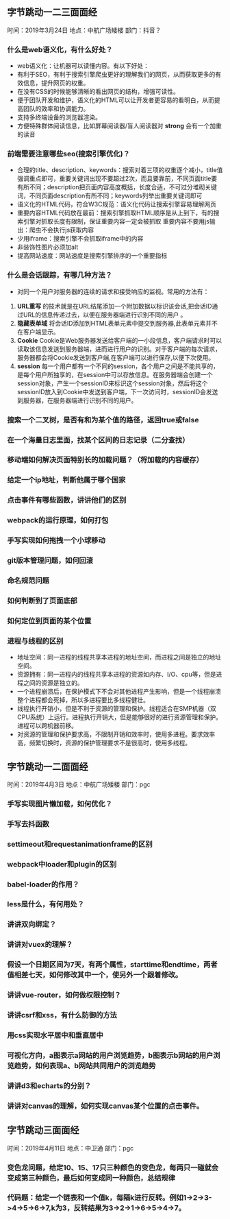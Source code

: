 ## 字节跳动一二三面面经
时间：2019年3月24日
地点：中航广场矮楼
部门：抖音？

### 什么是web语义化，有什么好处？
+ web语义化：让机器可以读懂内容。有以下好处：
+ 有利于SEO，有利于搜索引擎爬虫更好的理解我们的网页，从而获取更多的有效信息，提升网页的权重。
+ 在没有CSS的时候能够清晰的看出网页的结构，增强可读性。
+ 便于团队开发和维护，语义化的HTML可以让开发者更容易的看明白，从而提高团队的效率和协调能力。
+ 支持多终端设备的浏览器渲染。
+ 方便特殊群体阅读信息，比如屏幕阅读器/盲人阅读器对 **strong** 会有一个加重的读音

### 前端需要注意哪些seo(搜索引擎优化)？
+ 合理的title、description、keywords：搜索对着三项的权重逐个减小，title值强调重点即可，重要关键词出现不要超过2次，而且要靠前，不同页面title要有所不同；description把页面内容高度概括，长度合适，不可过分堆砌关键词，不同页面description有所不同；keywords列举出重要关键词即可
+ 语义化的HTML代码，符合W3C规范：语义化代码让搜索引擎容易理解网页
+ 重要内容HTML代码放在最前：搜索引擎抓取HTML顺序是从上到下，有的搜索引擎对抓取长度有限制，保证重要内容一定会被抓取
重要内容不要用js输出：爬虫不会执行js获取内容
+ 少用iframe：搜索引擎不会抓取iframe中的内容
+ 非装饰性图片必须加alt
+ 提高网站速度：网站速度是搜索引擎排序的一个重要指标

### 什么是会话跟踪，有哪几种方法？
+ 对同一个用户对服务器的连续的请求和接受响应的监视。常用的方法有：
1. **URL重写** 的技术就是在URL结尾添加一个附加数据以标识该会话,把会话ID通过URL的信息传递过去，以便在服务器端进行识别不同的用户 。
2. **隐藏表单域** 将会话ID添加到HTML表单元素中提交到服务器,此表单元素并不在客户端显示。
3. **Cookie** Cookie是Web服务器发送给客户端的一小段信息，客户端请求时可以读取该信息发送到服务器端，进而进行用户的识别。对于客户端的每次请求，服务器都会将Cookie发送到客户端,在客户端可以进行保存,以便下次使用。
4. **session** 每一个用户都有一个不同的session，各个用户之间是不能共享的，是每个用户所独享的，在session中可以存放信息。在服务器端会创建一个session对象，产生一个sessionID来标识这个session对象，然后将这个sessionID放入到Cookie中发送到客户端，下一次访问时，sessionID会发送到服务器，在服务器端进行识别不同的用户。

### 搜索一个二叉树，是否有和为某个值的路径，返回true或false

### 在一个海量日志里面，找某个区间的日志记录（二分查找）

### 移动端如何解决页面特别长的加载问题？（将加载的内容缓存）

### 给定一个ip地址，判断他属于哪个国家

### 点击事件有哪些函数，讲讲他们的区别

### webpack的运行原理，如何打包

### 手写实现如何拖拽一个小球移动

### git版本管理问题，如何回滚

### 命名规范问题

### 如何判断到了页面底部

### 如何定位到页面的某个位置

### 进程与线程的区别
+ 地址空间：同一进程的线程共享本进程的地址空间，而进程之间是独立的地址空间。
+ 资源拥有：同一进程内的线程共享本进程的资源如内存、I/O、cpu等，但是进程之间的资源是独立的。
+ 一个进程崩溃后，在保护模式下不会对其他进程产生影响，但是一个线程崩溃整个进程都会死掉，所以多进程要比多线程健壮。
+ 线程执行开销小，但是不利于资源的管理和保护。线程适合在SMP机器（双CPU系统）上运行。进程执行开销大，但是能够很好的进行资源管理和保护。进程可以跨机器前移。
+ 对资源的管理和保护要求高，不限制开销和效率时，使用多进程。要求效率高，频繁切换时，资源的保护管理要求不是很高时，使用多线程。



## 字节跳动一二面面经
时间：2019年4月3日
地点：中航广场矮楼
部门：pgc

### 手写实现图片懒加载，如何优化？

### 手写去抖函数

### settimeout和requestanimationframe的区别

### webpack中loader和plugin的区别

### babel-loader的作用？

### less是什么，有何用处？

### 讲讲双向绑定？

### 讲讲对vuex的理解？

### 假设一个日期区间为7天，有两个属性，starttime和endtime，两者值相差七天，如何修改其中一个，使另外一个跟着修改。

### 讲讲vue-router，如何做权限控制？

### 讲讲csrf和xss，有什么防御的方法

### 用css实现水平居中和垂直居中

### 可视化方向，a图表示a网站的用户浏览趋势，b图表示b网站的用户浏览趋势，如何表现a、b网站共同用户的浏览趋势

### 讲讲d3和echarts的分别？

### 讲讲对canvas的理解，如何实现canvas某个位置的点击事件。

## 字节跳动三面面经
时间：2019年4月11日
地点：中卫通
部门：pgc

### 变色龙问题，给定10、15、17只三种颜色的变色龙，每两只一碰就会变成第三种颜色，最后如何变成同一种颜色，总结规律

### 代码题：给定一个链表和一个值k，每隔k进行反转。例如1->2->3->4->5->6->7,k为3，反转结果为3->2->1->6->5->4->7。
